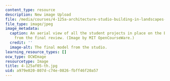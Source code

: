 ```yaml
---
content_type: resource
description: New image Upload
file: /media/courses/4-125a-architecture-studio-building-in-landscapes-fall-2005/a979e020807dc74e0826fbff46f20a57_4-125af05-th.jpg
file_type: image/jpeg
image_metadata:
  caption: An aerial view of all the student projects in place on the BU Bridge model,
    from the final review. (Image by MIT OpenCourseWare.)
  credit: ''
  image-alt: The final model from the studio.
learning_resource_types: []
ocw_type: OCWImage
resourcetype: Image
title: 4-125af05-th.jpg
uid: a979e020-807d-c74e-0826-fbff46f20a57
---
```

